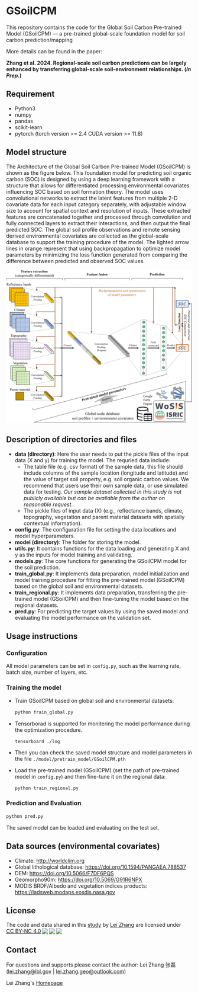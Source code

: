 # GSoilCPM
This repository contains the code for the Global Soil Carbon Pre-trained Model (GSoilCPM) — a pre-trained global-scale foundation model for soil carbon prediction/mapping

More details can be found in the paper:

**Zhang et al. 2024. Regional-scale soil carbon predictions can be largely enhanced by transferring global-scale soil-environment relationships. (*In Prep.*)**

## Requirement
- Python3
- numpy
- pandas
- scikit-learn
- pytorch (torch version >= 2.4 CUDA version >= 11.8)

## Model structure
The Architecture of the Global Soil Carbon Pre-trained Model (GSoilCPM) is shown as the figure below. This foundation model for predicting soil organic carbon (SOC) is designed by using a deep learning framework with a structure that allows for differentiated processing environmental covariates influencing SOC based on soil formation theory. The model uses convolutional networks to extract the latent features from multiple 2-D covariate data for each input category separately, with adjustable window size to account for spatial context and resolution of inputs. These extracted features are concatenated together and processed through convolution and fully connected layers to extract their interactions, and then output the final predicted SOC. The global soil profile observations and remote sensing derived environmental covariates are collected as the global-scale database to support the training procedure of the model. The lighted arrow lines in orange represent that using backpropagation to optimize model parameters by minimizing the loss function generated from comparing the difference between predicted and observed SOC values.

![model_structure](./model_structure.jpg)

## Description of directories and files
- **data (directory)**:
  Here the user needs to put the pickle files of the input data (X and y) for training the model. The requried data include:
    - The table file (e.g. csv format) of the sample data, this file should include columns of the sample location (longitude and latitude) and the value of target soil property, e.g. soil organic carbon values. We recommend that users use their own sample data, or use simulated data for testing. *Our sample dataset collected in this study is not publicly available but can be available from the author on reasonable request*.
    - The pickle files of input data (X) (e.g., reflectance bands, climate, topography, vegetation and parent material datasets with spatially contextual information).
- **config.py**: The configuration file for setting the data locations and model hyperparameters.
- **model (directory)**: The folder for storing the model.
- **utils.py**: It contains functions for the data loading and generating X and y as the inputs for model training and validating.
- **models.py**: The core functions for generating the GSoilCPM model for the soil prediction.
- **train_global.py**: It implements data preparation, model initialization and model training procedure for fitting the pre-trained model (GSoilCPM) based on the global soil and environmental datasets.
- **train_regional.py**: It implements data preparation, transferring the pre-trained model (GSoilCPM) and then fine-tuning the model based on the regional datasets.
- **pred.py**: For predicting the target values by using the saved model and evaluating the model performance on the validation set.

## Usage instructions

### Configuration

All model parameters can be set in `config.py`, such as the learning rate, batch size, number of layers, etc.

### Training the model

- Train GSoilCPM based on global soil and environmental datasets:
    ```python
    python train_global.py
    ```

- Tensorborad is supported for monitering the model performance during the optimization procedure.
    ```shell
    tensorboard ./log
    ```

- Then you can check the saved model structure and model parameters in the file `./model/pretrain_model/GSoilCPM.pth`

- Load the pre-trained model (GSoilCPM) (set the path of pre-trained model in `config.py`) and then fine-tune it on the regional data:
    ```python
    python train_regional.py
    ```


### Prediction and Evaluation

```python
python pred.py
```

The saved model can be loaded and evaluating on the test set.

## Data sources (environmental covariates)
- Climate: http://worldclim.org
- Global lithological database: https://doi.org/10.1594/PANGAEA.788537
- DEM: https://doi.org/10.5066/F7DF6PQS
- Geomorpho90m: https://doi.org/10.5069/G91R6NPX
- MODIS BRDF/Albedo and vegetation indices products: https://ladsweb.modaps.eosdis.nasa.gov

## License

The code and data shared in this <a xmlns:cc="http://creativecommons.org/ns#" xmlns:dct="http://purl.org/dc/terms/"><a property="dct:title" rel="cc:attributionURL" href="https://doi.org/10.3390/rs14184441">study</a> by <a rel="cc:attributionURL dct:creator" property="cc:attributionName" href="https://leizhang-geo.github.io">Lei Zhang</a> are licensed under <a href="http://creativecommons.org/licenses/by-nc/4.0/?ref=chooser-v1" target="_blank" rel="license noopener noreferrer" style="display:inline-block;">CC BY-NC 4.0<img style="height:22px!important;margin-left:3px;vertical-align:text-bottom;" src="https://mirrors.creativecommons.org/presskit/icons/cc.svg?ref=chooser-v1"><img style="height:22px!important;margin-left:3px;vertical-align:text-bottom;" src="https://mirrors.creativecommons.org/presskit/icons/by.svg?ref=chooser-v1"><img style="height:22px!important;margin-left:3px;vertical-align:text-bottom;" src="https://mirrors.creativecommons.org/presskit/icons/nc.svg?ref=chooser-v1"></a></p>

## Contact

For questions and supports please contact the author: Lei Zhang 张磊 (lei.zhang@lbl.gov | lei.zhang.geo@outlook.com)

Lei Zhang's [Homepage](https://leizhang-geo.github.io/)
